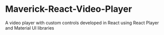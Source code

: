 # Maverick-React-Video-Player
A video player with custom controls developed in React using React Player and Material UI libraries
